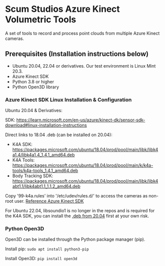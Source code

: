 # Scum Studios Azure Kinect Volumetric Tools

A set of tools to record and process point clouds from multiple Azure Kinect cameras.

## Prerequisites (Installation instructions below)

- Ubuntu 20.04, 22.04 or derivatives. Our test environment is Linux Mint 20.3.
- Azure Kinect SDK
- Python 3.8 or higher
- Python Open3D library


### Azure Kinect SDK Linux Installation & Configuration

Ubuntu 20.04 & Derivatives:

SDK: https://learn.microsoft.com/en-us/azure/kinect-dk/sensor-sdk-download#linux-installation-instructions

Direct links to 18.04 .deb (can be installed on 20.04):
- K4A SDK: https://packages.microsoft.com/ubuntu/18.04/prod/pool/main/libk/libk4a1.4/libk4a1.4_1.4.1_amd64.deb
- K4A Tools: https://packages.microsoft.com/ubuntu/18.04/prod/pool/main/k/k4a-tools/k4a-tools_1.4.1_amd64.deb
- Body Tracking SDK: https://packages.microsoft.com/ubuntu/18.04/prod/pool/main/libk/libk4abt1.1/libk4abt1.1_1.1.2_amd64.deb

Copy '99-k4a.rules' into '/etc/udev/rules.d/' to access the cameras as non-root user. [Reference Azure Kinect SDK](https://github.com/microsoft/Azure-Kinect-Sensor-SDK/blob/develop/docs/usage.md#linux-device-setup)

For Ubuntu 22.04, libsoundio1 is no longer in the repos and is required for the K4A SDK, you can install the [.deb from 20.04](http://archive.ubuntu.com/ubuntu/pool/universe/libs/libsoundio/libsoundio1_1.1.0-1_amd64.deb) first at your own risk.


### Python Open3D

Open3D can be installed through the Python package manager (pip).

Install pip: ```sudo apt install python3-pip```

Install Open3D: ```pip install open3d```
